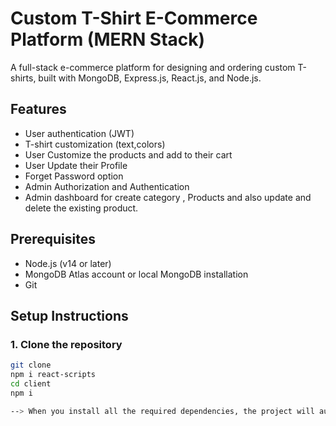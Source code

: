 # Custom T-Shirt E-Commerce Platform (MERN Stack)

A full-stack e-commerce platform for designing and ordering custom T-shirts, built with MongoDB, Express.js, React.js, and Node.js.

## Features

- User authentication (JWT)
- T-shirt customization (text,colors)
- User Customize the products and add to their cart
- User Update their Profile 
- Forget Password option 
- Admin Authorization and Authentication
- Admin dashboard for create category , Products and also update and delete the existing product.

## Prerequisites

- Node.js (v14 or later)
- MongoDB Atlas account or local MongoDB installation
- Git

## Setup Instructions

### 1. Clone the repository

```bash
git clone 
npm i react-scripts
cd client
npm i

--> When you install all the required dependencies, the project will automatically run without errors.